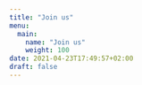 ```yaml
---
title: "Join us"
menu:
  main:
    name: "Join us"
    weight: 100
date: 2021-04-23T17:49:57+02:00
draft: false
---
```


